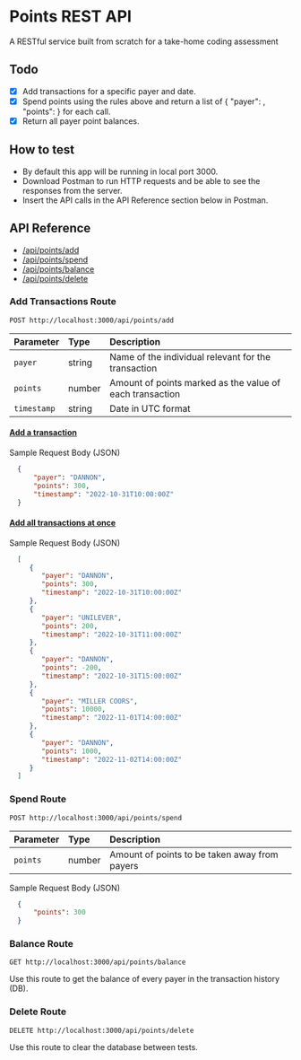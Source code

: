 # Points REST API
A RESTful service built from scratch for a take-home coding assessment


## Todo
- [x] Add transactions for a specific payer and date.
- [x] Spend points using the rules above and return a list of { "payer": <string>, "points": <integer> } for each call.
- [x] Return all payer point balances.

## How to test
- By default this app will be running in local port 3000.
- Download Postman to run HTTP requests and be able to see the responses from the server.
- Insert the API calls in the API Reference section below in Postman.


## API Reference
- [/api/points/add](#Add-Transactions-Route)
- [/api/points/spend](#Spend-Route)
- [/api/points/balance](#Balance-Route)
- [/api/points/delete](#Delete-Route)
  
  
### Add Transactions Route
  
  ```
  POST http://localhost:3000/api/points/add
  ```
  
  | Parameter  | Type | Description |
| :-- | :-- | :-- |
| `payer` | string | Name of the individual relevant for the transaction |
| `points` | number | Amount of points marked as the value of each transaction |
| `timestamp` | string | Date in UTC format |

#### <ins>Add a transaction</ins>
  
Sample Request Body (JSON)

  ```JSON
    { 
        "payer": "DANNON", 
        "points": 300, 
        "timestamp": "2022-10-31T10:00:00Z" 
    }
  ```

  #### <ins>Add all transactions at once</ins>

Sample Request Body (JSON)

  ```JSON
    [
       { 
          "payer": "DANNON", 
          "points": 300, 
          "timestamp": "2022-10-31T10:00:00Z" 
       },
       { 
          "payer": "UNILEVER", 
          "points": 200, 
          "timestamp": "2022-10-31T11:00:00Z" 
       },
       { 
          "payer": "DANNON", 
          "points": -200, 
          "timestamp": "2022-10-31T15:00:00Z" 
       },
       { 
          "payer": "MILLER COORS", 
          "points": 10000, 
          "timestamp": "2022-11-01T14:00:00Z" 
       },
       { 
          "payer": "DANNON", 
          "points": 1000, 
          "timestamp": "2022-11-02T14:00:00Z" 
       }
    ]
  ```
  
  ### Spend Route
  
  ```
  POST http://localhost:3000/api/points/spend
  ```
| Parameter  | Type | Description |
| :-- | :-- | :-- |
| `points` | number | Amount of points to be taken away from payers |
  
Sample Request Body (JSON)

  ```JSON
    { 
        "points": 300 
    }
  ```

   ### Balance Route
  
  ```
  GET http://localhost:3000/api/points/balance
  ```
  Use this route to get the balance of every payer in the transaction history (DB).
  
   ### Delete Route
  
  ```
  DELETE http://localhost:3000/api/points/delete
  ```
  
  Use this route to clear the database between tests.
